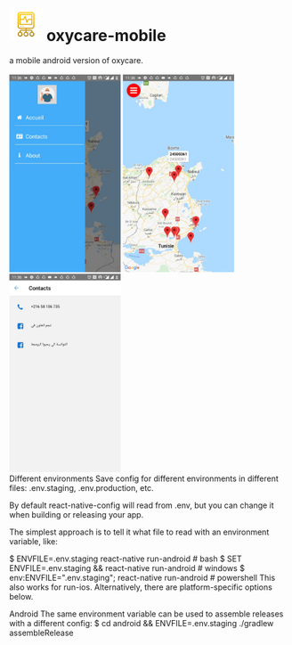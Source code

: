 # <img src="/screenshots/logo.png" height="60"> oxycare-mobile
a mobile android version of oxycare.
<br />
<br />
<img src="screenshots/im1.jpg" alt="drawing" width="200"/>
<img src="screenshots/im2.jpg" alt="drawing" width="200"/>
<img src="screenshots/im3.jpg" alt="drawing" width="200"/>
<br />
Different environments
Save config for different environments in different files: .env.staging, .env.production, etc.

By default react-native-config will read from .env, but you can change it when building or releasing your app.

The simplest approach is to tell it what file to read with an environment variable, like:

$ ENVFILE=.env.staging react-native run-android           # bash
$ SET ENVFILE=.env.staging && react-native run-android    # windows
$ env:ENVFILE=".env.staging"; react-native run-android    # powershell
This also works for run-ios. Alternatively, there are platform-specific options below.

Android
The same environment variable can be used to assemble releases with a different config:
$ cd android && ENVFILE=.env.staging ./gradlew assembleRelease







